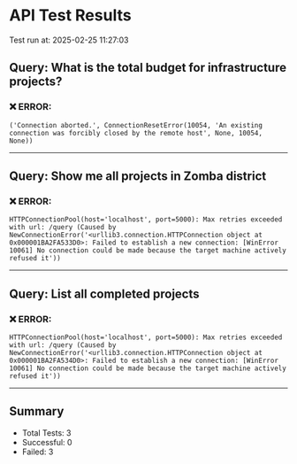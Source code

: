 # API Test Results

Test run at: 2025-02-25 11:27:03

## Query: What is the total budget for infrastructure projects?

### ❌ ERROR:
```
('Connection aborted.', ConnectionResetError(10054, 'An existing connection was forcibly closed by the remote host', None, 10054, None))
```

---

## Query: Show me all projects in Zomba district

### ❌ ERROR:
```
HTTPConnectionPool(host='localhost', port=5000): Max retries exceeded with url: /query (Caused by NewConnectionError('<urllib3.connection.HTTPConnection object at 0x000001BA2FA533D0>: Failed to establish a new connection: [WinError 10061] No connection could be made because the target machine actively refused it'))
```

---

## Query: List all completed projects

### ❌ ERROR:
```
HTTPConnectionPool(host='localhost', port=5000): Max retries exceeded with url: /query (Caused by NewConnectionError('<urllib3.connection.HTTPConnection object at 0x000001BA2FA534D0>: Failed to establish a new connection: [WinError 10061] No connection could be made because the target machine actively refused it'))
```

---


## Summary

- Total Tests: 3
- Successful: 0
- Failed: 3
